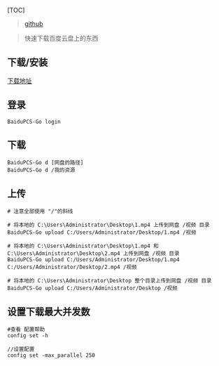 [TOC]

> [github](https://github.com/iikira/BaiduPCS-Go)

> 快速下载百度云盘上的东西

## 下载/安装
[下载地址](https://github.com/iikira/BaiduPCS-Go/releases)

## 登录
`BaiduPCS-Go login`

## 下载
```
BaiduPCS-Go d [网盘的路径]
BaiduPCS-Go d /我的资源
```

## 上传
```
# 注意全部使用 "/"的斜线

# 将本地的 C:\Users\Administrator\Desktop\1.mp4 上传到网盘 /视频 目录
BaiduPCS-Go upload C:/Users/Administrator/Desktop/1.mp4 /视频

# 将本地的 C:\Users\Administrator\Desktop\1.mp4 和 C:\Users\Administrator\Desktop\2.mp4 上传到网盘 /视频 目录
BaiduPCS-Go upload C:/Users/Administrator/Desktop/1.mp4 C:/Users/Administrator/Desktop/2.mp4 /视频

# 将本地的 C:\Users\Administrator\Desktop 整个目录上传到网盘 /视频 目录
BaiduPCS-Go upload C:/Users/Administrator/Desktop /视频
```
## 设置下载最大并发数

```
#查看 配置帮助
config set -h

//设置配置
config set -max_parallel 250
```
